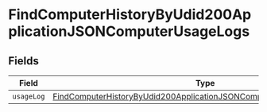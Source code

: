 # FindComputerHistoryByUdid200ApplicationJSONComputerUsageLogs


## Fields

| Field                                                                                                                                                                   | Type                                                                                                                                                                    | Required                                                                                                                                                                | Description                                                                                                                                                             |
| ----------------------------------------------------------------------------------------------------------------------------------------------------------------------- | ----------------------------------------------------------------------------------------------------------------------------------------------------------------------- | ----------------------------------------------------------------------------------------------------------------------------------------------------------------------- | ----------------------------------------------------------------------------------------------------------------------------------------------------------------------- |
| `usageLog`                                                                                                                                                              | [FindComputerHistoryByUdid200ApplicationJSONComputerUsageLogsUsageLog](../../models/operations/findcomputerhistorybyudid200applicationjsoncomputerusagelogsusagelog.md) | :heavy_minus_sign:                                                                                                                                                      | N/A                                                                                                                                                                     |